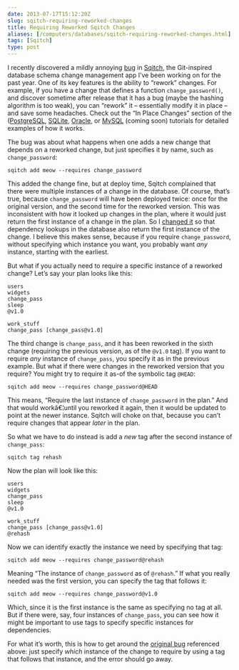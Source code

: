```yaml
--- 
date: 2013-07-17T15:12:20Z
slug: sqitch-requiring-reworked-changes
title: Requiring Reworked Sqitch Changes
aliases: [/computers/databases/sqitch-requiring-reworked-changes.html]
tags: [Sqitch]
type: post
---
```


I recently discovered a mildly annoying [bug] in [Sqitch], the Git-inspired
database schema change management app I’ve been working on for the past year.
One of its key features is the ability to “rework” changes. For example, if you
have a change that defines a function `change_password()`, and discover sometime
after release that it has a bug (maybe the hashing algorithm is too weak), you
can “rework” it – essentially modify it in place – and save some headaches.
Check out the “In Place Changes” section of the ([PostgreSQL], [SQLite],
[Oracle], or [MySQL] (coming soon) tutorials for detailed examples of how it
works.

The bug was about what happens when one adds a new change that depends on a
reworked change, but just specifies it by name, such as `change_password`:

    sqitch add meow --requires change_password

This added the change fine, but at deploy time, Sqitch complained that there
were multiple instances of a change in the database. Of course, that’s true,
because `change_password` will have been deployed twice: once for the original
version, and the second time for the reworked version. This was inconsistent
with how it looked up changes in the plan, where it would just return the first
instance of a change in the plan. So I [changed it] so that dependency lookups
in the database also return the first instance of the change. I believe this
makes sense, because if you require `change_password`, without specifying which
instance you want, you probably want *any* instance, starting with the earliest.

But what if you actually need to require a specific instance of a reworked
change? Let’s say your plan looks like this:

    users
    widgets
    change_pass
    sleep
    @v1.0

    work_stuff
    change_pass [change_pass@v1.0]

The third change is `change_pass`, and it has been reworked in the sixth change
(requiring the previous version, as of the `@v1.0` tag). If you want to require
*any* instance of `change_pass`, you specify it as in the previous example. But
what if there were changes in the reworked version that you require? You might
try to require it as-of the symbolic tag `@HEAD`:

    sqitch add meow --requires change_password@HEAD

This means, “Require the last instance of `change_password` in the plan.” And
that would workâ€¦until you reworked it again, then it would be updated to point
at the newer instance. Sqitch will choke on that, because you can’t require
changes that appear *later* in the plan.

So what we have to do instead is add a *new* tag after the second instance of
`change_pass`:

    sqitch tag rehash

Now the plan will look like this:

    users
    widgets
    change_pass
    sleep
    @v1.0

    work_stuff
    change_pass [change_pass@v1.0]
    @rehash

Now we can identify exactly the instance we need by specifying that tag:

    sqitch add meow --requires change_password@rehash

Meaning “The instance of `change_password` as of `@rehash`.” If what you really
needed was the first version, you can specify the tag that follows it:

    sqitch add meow --requires change_password@v1.0

Which, since it is the first instance is the same as specifying no tag at all.
But if there were, say, four instances of `change_pass`, you can see how it
might be important to use tags to specify specific instances for dependencies.

For what it’s worth, this is how to get around the [original bug][bug]
referenced above: just specify *which* instance of the change to require by
using a tag that follows that instance, and the error should go away.

  [bug]: https://github.com/theory/sqitch/issues/103
  [Sqitch]: http://sqitch.org/
  [PostgreSQL]: https://metacpan.org/module/sqitchtutorial#In-Place-Changes
  [SQLite]: https://metacpan.org/module/sqitchtutorial-sqlite#In-Place-Changes
  [Oracle]: https://metacpan.org/module/sqitchtutorial-oracle#In-Place-Changes
  [MySQL]: https://metacpan.org/module/sqitchtutorial-mysql#In-Place-Changes
  [changed it]: https://github.com/theory/sqitch/compare/edcd84a...f501e88
